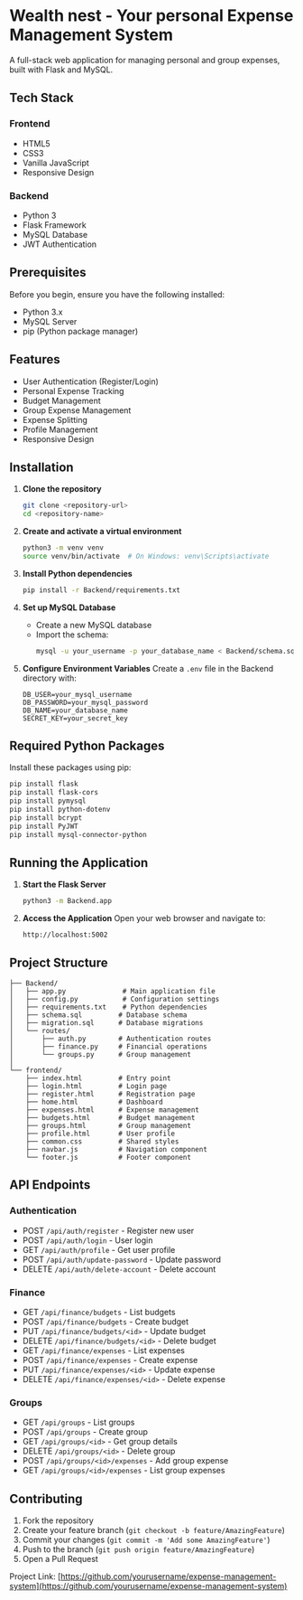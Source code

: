 # Wealth nest - Your personal Expense Management System

A full-stack web application for managing personal and group expenses, built with Flask and MySQL.

## Tech Stack

### Frontend
- HTML5
- CSS3
- Vanilla JavaScript
- Responsive Design

### Backend
- Python 3
- Flask Framework
- MySQL Database
- JWT Authentication

## Prerequisites

Before you begin, ensure you have the following installed:
- Python 3.x
- MySQL Server
- pip (Python package manager)

## Features

- User Authentication (Register/Login)
- Personal Expense Tracking
- Budget Management
- Group Expense Management
- Expense Splitting
- Profile Management
- Responsive Design

## Installation

1. **Clone the repository**
   ```bash
   git clone <repository-url>
   cd <repository-name>
   ```

2. **Create and activate a virtual environment**
   ```bash
   python3 -m venv venv
   source venv/bin/activate  # On Windows: venv\Scripts\activate
   ```

3. **Install Python dependencies**
   ```bash
   pip install -r Backend/requirements.txt
   ```

4. **Set up MySQL Database**
   - Create a new MySQL database
   - Import the schema:
     ```bash
     mysql -u your_username -p your_database_name < Backend/schema.sql
     ```

5. **Configure Environment Variables**
   Create a `.env` file in the Backend directory with:
   ```
   DB_USER=your_mysql_username
   DB_PASSWORD=your_mysql_password
   DB_NAME=your_database_name
   SECRET_KEY=your_secret_key
   ```

## Required Python Packages

Install these packages using pip:
```bash
pip install flask
pip install flask-cors
pip install pymysql
pip install python-dotenv
pip install bcrypt
pip install PyJWT
pip install mysql-connector-python
```

## Running the Application

1. **Start the Flask Server**
   ```bash
   python3 -m Backend.app
   ```

2. **Access the Application**
   Open your web browser and navigate to:
   ```
   http://localhost:5002
   ```

## Project Structure

```
├── Backend/
│   ├── app.py              # Main application file
│   ├── config.py           # Configuration settings
│   ├── requirements.txt    # Python dependencies
│   ├── schema.sql         # Database schema
│   ├── migration.sql      # Database migrations
│   └── routes/
│       ├── auth.py        # Authentication routes
│       ├── finance.py     # Financial operations
│       └── groups.py      # Group management
│
└── frontend/
    ├── index.html         # Entry point
    ├── login.html         # Login page
    ├── register.html      # Registration page
    ├── home.html          # Dashboard
    ├── expenses.html      # Expense management
    ├── budgets.html       # Budget management
    ├── groups.html        # Group management
    ├── profile.html       # User profile
    ├── common.css         # Shared styles
    ├── navbar.js          # Navigation component
    └── footer.js          # Footer component
```

## API Endpoints

### Authentication
- POST `/api/auth/register` - Register new user
- POST `/api/auth/login` - User login
- GET `/api/auth/profile` - Get user profile
- POST `/api/auth/update-password` - Update password
- DELETE `/api/auth/delete-account` - Delete account

### Finance
- GET `/api/finance/budgets` - List budgets
- POST `/api/finance/budgets` - Create budget
- PUT `/api/finance/budgets/<id>` - Update budget
- DELETE `/api/finance/budgets/<id>` - Delete budget
- GET `/api/finance/expenses` - List expenses
- POST `/api/finance/expenses` - Create expense
- PUT `/api/finance/expenses/<id>` - Update expense
- DELETE `/api/finance/expenses/<id>` - Delete expense

### Groups
- GET `/api/groups` - List groups
- POST `/api/groups` - Create group
- GET `/api/groups/<id>` - Get group details
- DELETE `/api/groups/<id>` - Delete group
- POST `/api/groups/<id>/expenses` - Add group expense
- GET `/api/groups/<id>/expenses` - List group expenses

## Contributing

1. Fork the repository
2. Create your feature branch (`git checkout -b feature/AmazingFeature`)
3. Commit your changes (`git commit -m 'Add some AmazingFeature'`)
4. Push to the branch (`git push origin feature/AmazingFeature`)
5. Open a Pull Request

Project Link: [https://github.com/yourusername/expense-management-system](https://github.com/yourusername/expense-management-system)
